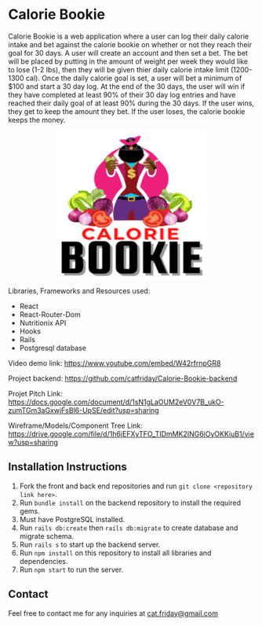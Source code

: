 # Calorie Bookie

Calorie Bookie is a web application where a user can log their daily calorie intake and bet against the calorie bookie on whether or not they reach their goal for 30 days. A user will create an account and then set a bet. The bet will be placed by putting in the amount of weight per week they would like to lose (1-2 lbs), then they will be given thier daily calorie intake limit (1200-1300 cal). Once the daily calorie goal is set, a user will bet a minimum of $100 and start a 30 day log. At the end of the 30 days, the user will win if they have completed at least 90% of their 30 day log entries and have reached their daily goal of at least 90% during the 30 days. If the user wins, they get to keep the amount they bet. If the user loses, the calorie bookie keeps the money.




<p align="center">
  <img width="300" height="300" src="https://github.com/catfriday/Calorie-Bookie-Frontend/blob/master/src/Calorie%20Bookie%20Logo%20transparent.png">
</p>


Libraries, Frameworks and Resources used: 

* React
* React-Router-Dom
* Nutritionix API
* Hooks
* Rails
* Postgresql database


Video demo link: https://www.youtube.com/embed/W42rfrnpGR8

Project backend: https://github.com/catfriday/Calorie-Bookie-backend

Projet Pitch Link: https://docs.google.com/document/d/1sN1gLaOUM2eV0V7B_ukO-zumTGm3aGxwjFsBl6-UpSE/edit?usp=sharing

Wireframe/Models/Component Tree Link: https://drive.google.com/file/d/1h6jEFXyTFO_TIDmMK2ING6iOyOKKiuB1/view?usp=sharing

## Installation Instructions

1. Fork the front and back end repositories and run `git clone <repository link here>`.
2. Run `bundle install` on the backend repository to install the required gems. 
3. Must have PostgreSQL installed. 
4. Run `rails db:create` then `rails db:migrate` to create database and migrate schema. 
5. Run `rails s` to start up the backend server. 
6. Run `npm install` on this repository to install all libraries and dependencies. 
7. Run `npm start` to run the server. 


## Contact

Feel free to contact me for any inquiries at cat.friday@gmail.com


